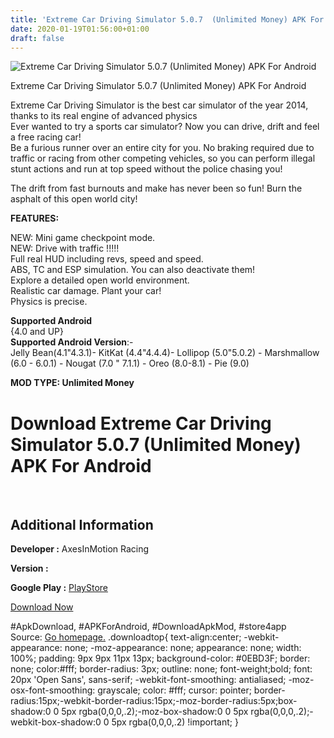 ```yaml
---
title: 'Extreme Car Driving Simulator 5.0.7  (Unlimited Money) APK For Android'
date: 2020-01-19T01:56:00+01:00
draft: false
---
```


![Extreme Car Driving Simulator 5.0.7  (Unlimited Money) APK For Android](https://i1.wp.com/apkhome.net/wp-content/uploads/2020/01/Extreme-Car-Driving-Simulator-5.0.7--Unlimited-Money.png "Extreme Car Driving Simulator 5.0.7  (Unlimited Money) APK For Android")

  

Extreme Car Driving Simulator 5.0.7  (Unlimited Money) APK For Android

Extreme Car Driving Simulator is the best car simulator of the year 2014, thanks to its real engine of advanced physics  
Ever wanted to try a sports car simulator? Now you can drive, drift and feel a free racing car!  
Be a furious runner over an entire city for you. No braking required due to traffic or racing from other competing vehicles, so you can perform illegal stunt actions and run at top speed without the police chasing you!

The drift from fast burnouts and make has never been so fun! Burn the asphalt of this open world city!

**FEATURES:**

NEW: Mini game checkpoint mode.  
NEW: Drive with traffic !!!!!  
Full real HUD including revs, speed and speed.  
ABS, TC and ESP simulation. You can also deactivate them!  
Explore a detailed open world environment.  
Realistic car damage. Plant your car!  
Physics is precise.

**Supported Android**  
{4.0 and UP}  
**Supported Android Version**:-  
Jelly Bean(4.1"4.3.1)- KitKat (4.4"4.4.4)- Lollipop (5.0"5.0.2) - Marshmallow (6.0 - 6.0.1) - Nougat (7.0 " 7.1.1) - Oreo (8.0-8.1) - Pie (9.0)

**MOD TYPE: Unlimited Money**

Download Extreme Car Driving Simulator 5.0.7  (Unlimited Money) APK For Android
===================================================================================

 

Additional Information
----------------------

**Developer :** AxesInMotion Racing

**Version :**

**Google Play :** [PlayStore](https://play.google.com/store/apps/details?id=com.aim.racing)

  

[Download Now](https://store4app.co/post/extreme-car-driving-simulator-5-0-7-od-unlimited-money-apk-for-android_1579369527)

  
#ApkDownload, #APKForAndroid, #DownloadApkMod, #store4app  
Source: [Go homepage.](https://store4app.co/post/extreme-car-driving-simulator-5-0-7-od-unlimited-money-apk-for-android_1579369527) .downloadtop{ text-align:center; -webkit-appearance: none; -moz-appearance: none; appearance: none; width: 100%; padding: 9px 9px 11px 13px; background-color: #0EBD3F; border: none; color:#fff; border-radius: 3px; outline: none; font-weight;bold; font: 20px 'Open Sans', sans-serif; -webkit-font-smoothing: antialiased; -moz-osx-font-smoothing: grayscale; color: #fff; cursor: pointer; border-radius:15px;-webkit-border-radius:15px;-moz-border-radius:5px;box-shadow:0 0 5px rgba(0,0,0,.2);-moz-box-shadow:0 0 5px rgba(0,0,0,.2);-webkit-box-shadow:0 0 5px rgba(0,0,0,.2) !important; }